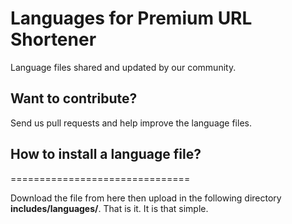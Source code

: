 Languages for Premium URL Shortener
===================================

Language files shared and updated by our community.


## Want to contribute?
Send us pull requests and help improve the language files.


## How to install a language file?
===============================

Download the file from here then upload in the following directory **includes/languages/**. That is it. It is that simple.
